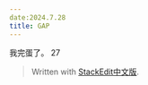 ```yaml
---
date:2024.7.28
title: GAP
---
```


我完蛋了。
27


> Written with [StackEdit中文版](https://stackedit.cn/).
<!--stackedit_data:
eyJoaXN0b3J5IjpbMTAyMzkxMzMxNV19
-->